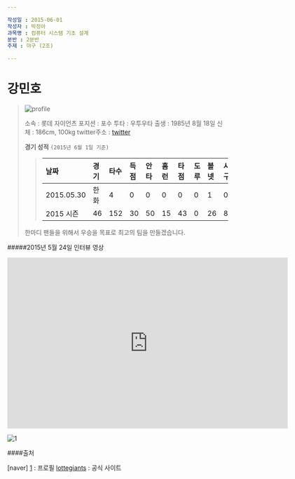 ```yaml
---

작성일 : 2015-06-01
작성자 : 박정아
과목명 : 컴퓨터 시스템 기초 설계 
분반 : 2분반
주제 : 야구 (2조)

---
```



강민호
===

>![profile](http://tv03.search.naver.net/thm?size=120x150&quality=9&q=http://sstatic.naver.net/people/167/201503201400217531.jpg)
>
>소속 : 롯데 자이언츠
>포지션 : 포수
>투타 : 우투우타
>출생 : 1985년 8월 18일
>신체 : 186cm, 100kg
>twitter주소 : [twitter](https://twitter.com/lotte0047)
>
>**경기 성적**
>`(2015년 6월 1일 기준)`
> >|       날짜      |    경기   | 타수 | 득점 | 안타 | 홈런 | 타점 | 도루 | 볼넷 | 사구 | 삼진 | 타율 |
> > | :------------- | :----- | :----- | :----- | :----- | :----- | :----- | :----- | :----- | :----- | :----- | :----- |
> >| 2015.05.30 | 한화 |    4   |    0    |    0   |     0   |    0   |     0   |    1   |     0   |    2   |   0   |
> > | 2015 시즌  |   46   |  152  |    30  |   50  |    15   |   43  |    0   |   26  |     8   |   43    | 0.329 |
> 
>한마디
>팬들을 위해서 우승을 목표로 최고의 팀을 만들겠습니다.

#####2015년 5월 24일 인터뷰 영상
<iframe width="640" height="390" src="https://www.youtube.com/embed/yx80k_Ywxs8" frameborder="0" allowfullscreen></iframe>


![1](http://sccdn.chosun.com/news/html/2015/05/31/2015053101003541800253781.jpg)


####출처

[naver] [1] : 프로필
[lottegiants](http://www.giantsclub.com/html/?pcode=411&pc=74540) : 공식 사이트


[1]: http://search.naver.com/search.naver?where=nexearch&query=%EA%B0%95%EB%AF%BC%ED%98%B8&sm=top_hty&fbm=0&ie=utf8
